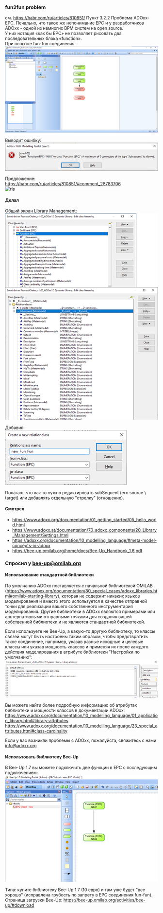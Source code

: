 ### fun2fun problem 
см. https://habr.com/ru/articles/810851/
Пункт 3.2.2 Проблема ADOxx-EPC. Печально, что такое же непонимание ЕРС и у разработчиков ADOxx - одной из немногих BPM систем на open source.   
У них нотация «как бы ЕРС» не позволяет рисовать два последовательных блока «function».  
При попытке fun-fun соединения:  
![ris](https://github.com/bpmbpm/doc/blob/main/BPM/enBPM/ADOxx/problem/pic/ToolKit_v1.png)

Выводит ошибку:  
![ris](https://github.com/bpmbpm/doc/blob/main/BPM/enBPM/ADOxx/problem/pic/Function-Function.png)

Предложение:  
https://habr.com/ru/articles/810851/#comment_28783706   
![ris](https://habrastorage.org/r/w1560/getpro/habr/upload_files/49c/da9/209/49cda92099fa2542b0e35e42f22ab730.png)

#### Делал
Общий экран Library Management:  
![ris](https://github.com/bpmbpm/doc/blob/main/BPM/enBPM/ADOxx/problem/pic/Function-Function_3.png)

Добавил:  
![ris](https://github.com/bpmbpm/doc/blob/main/BPM/enBPM/ADOxx/problem/pic/new_rel_1.png)

Полагаю, что как то нужно редактировать subSequent (его source \ target) или добавлять отдельную "стрелку" (отношение). 
#### Смотрел
- https://www.adoxx.org/documentation/01_getting_started/05_hello_world.html
- https://www.adoxx.at/documentation/70_adoxx_components/20_Library_Management/Settings.html
- https://adoxx.org/documentation/10_modelling_language/#meta-model-concepts-in-adoxx
- https://bee-up.omilab.org/home/docs/Bee-Up_Handbook_1.6.pdf

### Спросил у bee-up@omilab.org
#### Использование стандартной библиотеки
По умолчанию ADOxx поставляется с начальной библиотекой OMiLAB (https://www.adoxx.org/documentation/80_special_cases/adoxx_libraries.html#omilab-starting-library), которая не содержит никаких языков моделирования и вместо этого используется в качестве отправной точки для реализации вашего собственного инструментария моделирования. Другие библиотеки в ADOxx являются примерами или альтернативными отправными точками для создания вашей собственной библиотеки и не являются стандартной библиотекой.

Если используете не Bee-Up, а какую-то другую библиотеку, то классы связей могут быть настроены таким образом, чтобы предотвратить такое соединение, например, указав разные исходные и целевые классы или указав мощность классов и применяя их после каждого действия моделирования в атрибуте библиотеки "Настройки по умолчанию":
![ris](https://github.com/bpmbpm/doc/blob/main/BPM/enBPM/ADOxx/problem/pic/ado2.png)

Вы можете найти более подробную информацию об атрибутах библиотеки и мощности классов в документации ADOxx: https://www.adoxx.org/documentation/10_modelling_language/01_application_library.html#library-attributes
https://www.adoxx.org/documentation/10_modelling_language/23_special_attributes.html#class-cardinality
 
Если у вас возникли проблемы с ADOxx, пожалуйста, свяжитесь с нами info@adoxx.org 

#### Использовать библиотеку Bee-Up
В Bee-Up 1.7 вы можете подключить две функции в EPC с последующим подключением:
![ris](https://github.com/bpmbpm/doc/blob/main/BPM/enBPM/ADOxx/problem/pic/be1.png)

Типа: купите библиотеку Bee-Up 1.7 (10 евро) и там уже будет "все хорошо" (исправлена грубость по запрету в EPC соединения fun-fun).  
Страница загрузки Bee-Up: https://bee-up.omilab.org/activities/bee-up/#download

